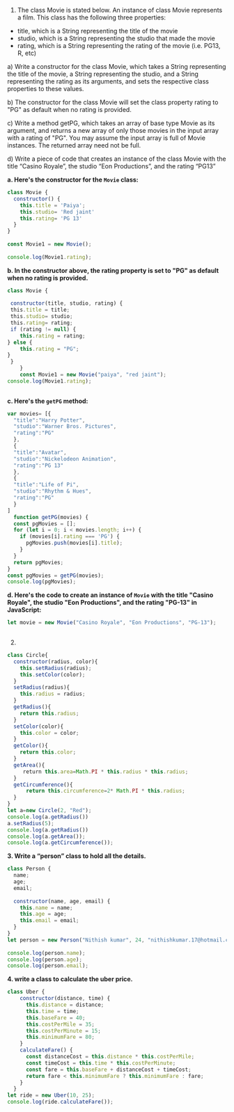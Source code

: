 1. The class Movie is stated below. An instance of class Movie represents a film. This class has the following three properties:

-   title, which is a String representing the title of the movie
-   studio, which is a String representing the studio that made the movie
-   rating, which is a String representing the rating of the movie (i.e. PG­13, R, etc)

a) Write a constructor for the class Movie, which takes a String representing the title of the movie, a String representing the studio, and a String representing the rating as its arguments, and sets the respective class properties to these values.

b) The constructor for the class Movie will set the class property rating to "PG" as default when no rating is provided.

c) Write a method getPG, which takes an array of base type Movie as its argument, and returns a new array of only those movies in the input array with a rating of "PG". You may assume the input array is full of Movie instances. The returned array need not be full.

d) Write a piece of code that creates an instance of the class Movie with the title “Casino Royale”, the studio “Eon Productions”, and the rating “PG­13”

**a. Here's the constructor for the `Movie` class:**

```js
class Movie {  
  constructor() {  
    this.title = 'Paiya';  
    this.studio= 'Red jaint'  
    this.rating= 'PG 13'  
  }  
}  
  
const Movie1 = new Movie();  
  
console.log(Movie1.rating);

```

**b. In the constructor above, the rating property is set to "PG" as default when no rating is provided.**

```js
class Movie {  
  
 constructor(title, studio, rating) {  
 this.title = title;  
 this.studio= studio;  
 this.rating= rating;  
 if (rating != null) {
    this.rating = rating;
} else {
    this.rating = "PG";
}
 }  
    }  
    const Movie1 = new Movie("paiya", "red jaint");  
console.log(Movie1.rating);
        
```
**c. Here's the `getPG` method:**

```js
var movies= [{
  "title":"Harry Potter",
  "studio":"Warner Bros. Pictures",
  "rating":"PG"
  },
  {
  "title":"Avatar",
  "studio":"Nickelodeon Animation",
  "rating":"PG 13"
  },
  {
  "title":"Life of Pi",
  "studio":"Rhythm & Hues",
  "rating":"PG"
  }
]
  function getPG(movies) {
  const pgMovies = [];
  for (let i = 0; i < movies.length; i++) {
    if (movies[i].rating === 'PG') {
      pgMovies.push(movies[i].title);
    }
  }
  return pgMovies;  
}
const pgMovies = getPG(movies);
console.log(pgMovies);

```

**d. Here's the code to create an instance of `Movie` with the title "Casino Royale", the studio "Eon Productions", and the rating "PG-13" in JavaScript:**

```js
let movie = new Movie("Casino Royale", "Eon Productions", "PG-13");
 
```

2. 

```js
class Circle{
  constructor(radius, color){
    this.setRadius(radius);
    this.setColor(color);
  }
  setRadius(radius){
    this.radius = radius;
  }
  getRadius(){
    return this.radius;
  }
  setColor(color){
    this.color = color;
  }
  getColor(){
    return this.color;
  }
  getArea(){
     return this.area=Math.PI * this.radius * this.radius;
  }
  getCircumference(){
      return this.circumference=2* Math.PI * this.radius;
  }
}
let a=new Circle(2, "Red");
console.log(a.getRadius())
a.setRadius(5);
console.log(a.getRadius())
console.log(a.getArea());
console.log(a.getCircumference());

```

**3. Write a “person” class to hold all the details.**

```js
class Person {
  name;
  age;
  email;
  
  constructor(name, age, email) {
    this.name = name;
    this.age = age;
    this.email = email;
  }
}
let person = new Person("Nithish kumar", 24, "nithishkumar.17@hotmail.com");
  
console.log(person.name);
console.log(person.age);
console.log(person.email);
```

**4. write a class to calculate the uber price.**

```js
class Uber {
    constructor(distance, time) {
      this.distance = distance;
      this.time = time;
      this.baseFare = 40;
      this.costPerMile = 35;
      this.costPerMinute = 15;
      this.minimumFare = 80;
    }
    calculateFare() {
      const distanceCost = this.distance * this.costPerMile;
      const timeCost = this.time * this.costPerMinute;
      const fare = this.baseFare + distanceCost + timeCost;
      return fare < this.minimumFare ? this.minimumFare : fare;
    }
  }
let ride = new Uber(10, 25);
console.log(ride.calculateFare());
```
